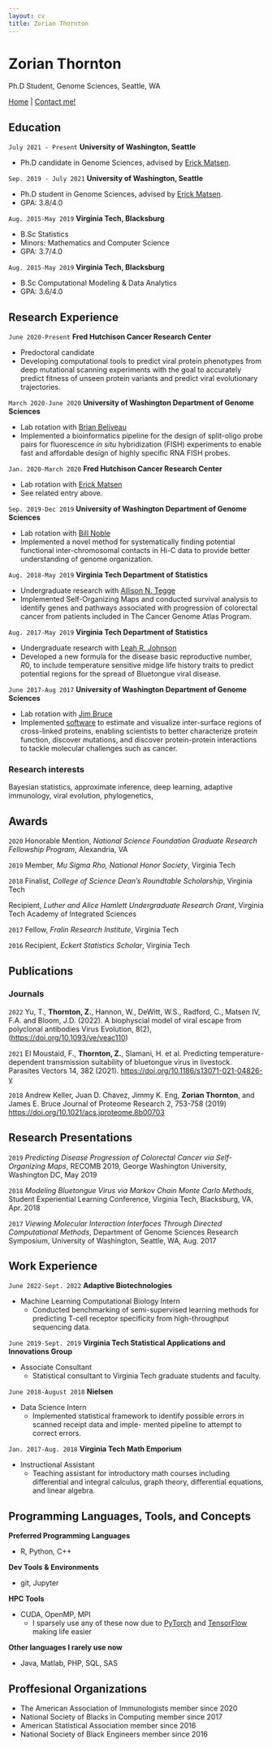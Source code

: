 ```yaml
---
layout: cv
title: Zorian Thornton
---
```

# Zorian Thornton
Ph.D Student, Genome Sciences, Seattle, WA

<div id="webaddress">
<a href="https://zorian15.github.io">Home</a>
|
<a href="mailto:zorian15@uw.edu">Contact me!</a>
</div>


## Education

`July 2021 - Present`
__University of Washington, Seattle__

- Ph.D candidate in Genome Sciences, advised by [Erick Matsen](https://matsen.fhcrc.org).

`Sep. 2019 - July 2021`
__University of Washington, Seattle__

- Ph.D student in Genome Sciences, advised by [Erick Matsen](https://matsen.fhcrc.org).
- GPA: 3.8/4.0

`Aug. 2015-May 2019`
__Virginia Tech, Blacksburg__

- B.Sc Statistics
- Minors: Mathematics and Computer Science
- GPA: 3.7/4.0

`Aug. 2015-May 2019`
__Virginia Tech, Blacksburg__

- B.Sc Computational Modeling & Data Analytics
- GPA: 3.6/4.0

## Research Experience

`June 2020-Present`
__Fred Hutchison Cancer Research Center__

- Predoctoral candidate
- Developing computational tools to predict viral protein phenotypes from deep mutational scanning experiments with the goal to accurately predict fitness of unseen protein variants and predict viral evolutionary trajectories.

`March 2020-June 2020`
__University of Washington Department of Genome Sciences__

- Lab rotation with [Brian Beliveau](https://www.beliveau.io)
- Implemented a bioinformatics pipeline for the design of split-oligo probe pairs for fluorescence *in situ* hybridization (FISH) experiments to enable fast and affordable design of highly specific RNA FISH probes.

`Jan. 2020-March 2020`
__Fred Hutchison Cancer Research Center__

- Lab rotation with [Erick Matsen](https://matsen.fhcrc.org)
- See related entry above.

`Sep. 2019-Dec 2019`
__University of Washington Department of Genome Sciences__

- Lab rotation with [Bill Noble](https://noble.gs.washington.edu)
- Implemented a novel method for systematically finding potential functional inter-chromosomal contacts in Hi-C data to provide better understanding of genome organization.

`Aug. 2018-May 2019`
__Virginia Tech Department of Statistics__

- Undergraduate research with [Allison N. Tegge](https://www.stat.vt.edu/people/stat-faculty/tegge-allison.html)
- Implemented Self-Organizing Maps and conducted survival analysis to identify genes and pathways associated with progression of colorectal cancer from patients included in The Cancer Genome Atlas Program.

`Aug. 2017-May 2019`
__Virginia Tech Department of Statistics__

- Undergraduate research with [Leah R. Johnson](http://leah.johnson-gramacy.com/QED/research/)
- Developed a new formula for the disease basic reproductive number, $R0$, to include temperature sensitive midge life history traits to predict potential regions for the spread of Bluetongue viral disease.

`June 2017-Aug 2017`
__University of Washington Department of Genome Sciences__

- Lab rotation with [Jim Bruce](https://brucelab.gs.washington.edu)
- Implemented [software](http://xlinkdb.gs.washington.edu/xlinkdb/) to estimate and visualize inter-surface regions of cross-linked proteins, enabling scientists to better characterize protein function, discover mutations, and discover protein-protein interactions to tackle molecular challenges such as cancer.

### Research interests

Bayesian statistics, approximate inference, deep learning, adaptive immunology, viral evolution, phylogenetics,




## Awards

`2020`
Honorable Mention, *National Science Foundation Graduate Research Fellowship Program*, Alexandria, VA

`2019`
Member, *Mu Sigma Rho, National Honor Society*, Virginia Tech

`2018`
Finalist, *College of Science Dean’s Roundtable Scholarship*, Virginia Tech

Recipient, *Luther and Alice Hamlett Undergraduate Research Grant*, Virginia Tech Academy of Integrated Sciences

`2017`
Fellow, *Fralin Research Institute*, Virginia Tech

`2016`
Recipient, *Eckert Statistics Scholar*, Virginia Tech



## Publications

<!-- Link to articles when I have two actual pubs... -->
<!-- A list is also available [online](http://scholar.google.co.uk/citations?user=LTOTl0YAAAAJ) -->

### Journals

`2022`
Yu, T., __Thornton, Z.__, Hannon, W., DeWitt, W.S., Radford, C., Matsen IV, F.A. and Bloom, J.D. (2022). A biophyscial model of viral escape from polyclonal antibodies Virus Evolution, 8(2), (https://doi.org/10.1093/ve/veac110)

`2021`
El Moustaid, F., __Thornton, Z.__, Slamani, H. et al. Predicting temperature-dependent transmission suitability of bluetongue virus in livestock. Parasites Vectors 14, 382 (2021). https://doi.org/10.1186/s13071-021-04826-y

`2018`
Andrew Keller, Juan D. Chavez, Jimmy K. Eng, __Zorian Thornton__, and James E. Bruce
Journal of Proteome Research 2, 753-758 (2019)
https://doi.org/10.1021/acs.jproteome.8b00703



## Research Presentations

`2019`
*Predicting Disease Progression of Colorectal Cancer via Self-Organizing Maps*, RECOMB 2019, George Washington University, Washington DC, May 2019

`2018`
*Modeling Bluetongue Virus via Markov Chain Monte Carlo Methods*, Student Experiential Learning Conference, Virginia Tech, Blacksburg, VA, Apr. 2018

`2017`
*Viewing Molecular Interaction Interfaces Through Directed Computational Methods*, Department of Genome Sciences Research Symposium, University of Washington, Seattle, WA, Aug. 2017

## Work Experience
`June 2022-Sept. 2022`
__Adaptive Biotechnologies__

- Machine Learning Computational Biology Intern
  - Conducted benchmarking of semi-supervised learning methods for predicting T-cell receptor specificity from high-throughput sequencing data.

`June 2019-Sept. 2019`
__Virginia Tech Statistical Applications and Innovations Group__

- Associate Consultant
  - Statistical consultant to Virginia Tech graduate students and faculty.

`June 2018-August 2018`
__Nielsen__

- Data Science Intern
  - Implemented statistical framework to identify possible errors in scanned receipt data and imple- mented pipeline to attempt to correct errors.

`Jan. 2017-Aug. 2018`
__Virginia Tech Math Emporium__

- Instructional Assistant
  - Teaching assistant for introductory math courses including differential and integral calculus, graph theory, differential equations, and linear algebra.

## Programming Languages, Tools, and Concepts

__Preferred Programming Languages__

- R, Python, C++

__Dev Tools & Environments__

- git, Jupyter

__HPC Tools__

- CUDA, OpenMP, MPI
  - I sparsely use any of these now due to [PyTorch](https://pytorch.org) and [TensorFlow](https://www.tensorflow.org) making life easier

__Other languages I rarely use now__

- Java, Matlab, PHP, SQL, SAS

## Proffesional Organizations

- The American Association of Immunologists member since 2020
- National Society of Blacks in Computing member since 2017
- American Statistical Association member since 2016
- National Society of Black Engineers member since 2016

<!-- ### Footer

Last updated: Sept. 2020 -->

